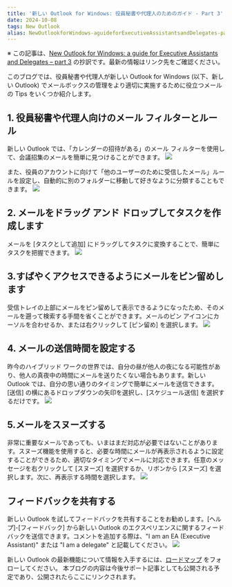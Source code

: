 ```yaml
---
title: '新しい Outlook for Windows: 役員秘書や代理人のためのガイド - Part 3'
date: 2024-10-08
tags: New Outlook
alias: NewOutlookforWindows-aguideforExecutiveAssistantsandDelegates-part3/index.html
---
```


※ この記事は、[New Outlook for Windows: a guide for Executive Assistants and Delegates – part 3](https://techcommunity.microsoft.com/t5/outlook-blog/new-outlook-for-windows-a-guide-for-executive-assistants-and/ba-p/4208796) の抄訳です。最新の情報はリンク先をご確認ください。

このブログでは、役員秘書や代理人が新しい Outlook for Windows (以下、新しい Outlook) でメールボックスの管理をより適切に実施するために役立つメールの Tips をいくつか紹介します。

## 1. 役員秘書や代理人向けのメール フィルターとルール
新しい Outlook では、「カレンダーの招待がある」のメール フィルターを使用して、会議招集のメールを簡単に見つけることができます。
![](NewOutlookPart3_01.png)

また、役員のアカウントに向けて「他のユーザーのために受信したメール」ルールを設定し、自動的に別のフォルダーに移動して好きなように分類することもできます。
![](NewOutlookPart3_02.png)

## 2. メールをドラッグ アンド ドロップしてタスクを作成します
メールを [タスクとして追加] にドラッグしてタスクに変換することで、簡単にタスクを把握できます。
![](NewOutlookPart3_03.png)

## 3.すばやくアクセスできるようにメールをピン留めします
受信トレイの上部にメールをピン留めして表示できるようになったため、そのメールを遡って検索する手間を省くことができます。メールのピン アイコンにカーソルを合わせるか、または右クリックして [ピン留め] を選択します。
![](NewOutlookPart3_04.png)

## 4. メールの送信時間を設定する
昨今のハイブリッド ワークの世界では、自分の昼が他人の夜になる可能性があり、他人の真夜中の時間にメールを送りたくない場合もあります。新しい Outlook では、自分の思い通りのタイミングで簡単にメールを送信できます。[送信] の横にあるドロップダウンの矢印を選択し、[スケジュール送信] を選択するだけです。
![](NewOutlookPart3_05.png)

## 5.メールをスヌーズする
非常に重要なメールであっても、いまはまだ対応が必要ではないことがあります。スヌーズ機能を使用すると、必要な時間にメールが再表示されるように設定することができるため、適切なタイミングでメールに対応できます。任意のメッセージを右クリックして [スヌーズ] を選択するか、リボンから [スヌーズ] を選択します。次に、再表示する時間を選択します。
![](NewOutlookPart3_06.png)

## フィードバックを共有する
新しい Outlook を試してフィードバックを共有することをお勧めします。[ヘルプ]-[フィードバック] から新しい Outlook のエクスペリエンスに関するフィードバックを送信できます。コメントを追加する際は、"I am an EA (Executive Assistant)" または "I am a delegate" と記載してください。
![](NewOutlookPart3_07.png)


新しい Outlook の最新機能について情報を入手するには、[ロードマップ](https://www.microsoft.com/microsoft-365/roadmap?filters=Outlook%2CDesktop%2CWeb&searchterms=%23newoutlookforwindows) をフォローしてください。
本ブログの内容は今後サポート記事としても公開される予定であり、公開されたらここにリンクされます。
